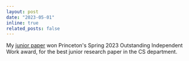 ```yaml
---
layout: post
date: "2023-05-01"
inline: true
related_posts: false
---
```


My [junior paper](https://escholarship.org/uc/item/0nq6m9m2) won Princeton's Spring 2023 Outstanding Independent Work award, for the best junior research paper in the CS department.